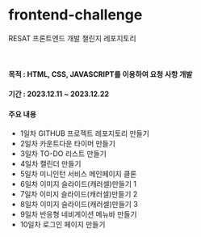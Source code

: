 # frontend-challenge
RESAT 프론트엔드 개발 챌린지 레포지토리

<br/>

#### 목적 :  HTML, CSS, JAVASCRIPT를 이용하여 요청 사항 개발
#### 기간 : 2023.12.11 ~ 2023.12.22

#### 주요 내용
- 1일차 GITHUB 프로젝트 레포지토리 만들기
- 2일차 카운트다운 타이머 만들기
- 3일차 TO-DO 리스트 만들기
- 4일차 캘린더 만들기
- 5일차 미니인턴 서비스 메인페이지 클론
- 6일차 이미지 슬라이드(캐러셀)만들기 1
- 7일차 이미지 슬라이드(캐러셀)만들기 2
- 8일차 이미지 슬라이드(캐러셀)만들기 3
- 9일차 반응형 네비게이션 메뉴바 만들기
- 10일차 로그인 페이지 만들기
